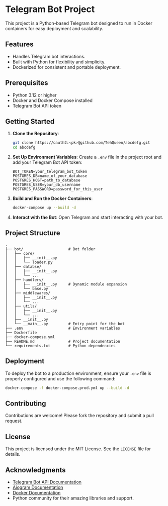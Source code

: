 # Telegram Bot Project

This project is a Python-based Telegram bot designed to run in Docker containers for easy deployment and scalability.

## Features

- Handles Telegram bot interactions.
- Built with Python for flexibility and simplicity.
- Dockerized for consistent and portable deployment.

## Prerequisites

- Python 3.12 or higher
- Docker and Docker Compose installed
- Telegram Bot API token

## Getting Started

1. **Clone the Repository**:
    ```bash
    git clone https://oauth2:<pk>@github.com/TehQueen/abcdefg.git
    cd abcdefg
    ```

2. **Set Up Environment Variables**:
    Create a `.env` file in the project root and add your Telegram Bot API token:
    ```env
    BOT_TOKEN=your_telegram_bot_token
    POSTGRES_DB=name_of_your_database
    POSTGRES_HOST=path_to_database
    POSTGRES_USER=your_db_username
    POSTGRES_PASSWORD=password_for_this_user
    ```

3. **Build and Run the Docker Containers**:
    ```bash
    docker-compose up --build -d
    ```

4. **Interact with the Bot**:
    Open Telegram and start interacting with your bot.

## Project Structure

```
.
├── bot/                    # Bot folder
│   ├── core/
│   │   ├── __init__.py
│   │   └── loader.py
│   ├── databse/
│   │   ├── __init__.py
│   │   └── ...
│   ├── handlers/
│   │   ├── __init__.py     # Dynamic module expansion
│   │   └── base.py
│   ├── middlewares/
│   │   ├── __init__.py
│   │   └── ...
│   ├── utils/
│   │   ├── __init__.py
│   │   └── ...
│   ├── __init__.py
│   └── __main__.py         # Entry point for the bot
├── .env                    # Environment variables
├── Dockerfile
├── docker-compose.yml
├── README.md               # Project documentation
└── requirements.txt        # Python dependencies
```

## Deployment

To deploy the bot to a production environment, ensure your `.env` file is properly configured and use the following command:
```bash
docker-compose -f docker-compose.prod.yml up --build -d
```

## Contributing

Contributions are welcome! Please fork the repository and submit a pull request.

## License

This project is licensed under the MIT License. See the `LICENSE` file for details.

## Acknowledgments

- [Telegram Bot API Documentation](https://core.telegram.org/bots/api)
- [Aiogram Documentation](https://docs.aiogram.dev/en/v3.20.0.post0/api)
- [Docker Documentation](https://docs.docker.com/)
- Python community for their amazing libraries and support.